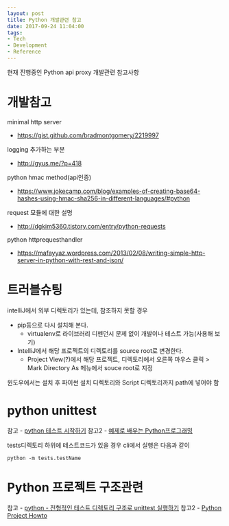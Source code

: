 ```yaml
---
layout: post
title: Python 개발관련 참고
date: 2017-09-24 11:04:00
tags:
- Tech
- Development
- Reference
---
```


현재 진행중인 Python api proxy 개발관련 참고사항

# 개발참고

minimal http server
- https://gist.github.com/bradmontgomery/2219997

logging 추가하는 부분
- http://gyus.me/?p=418

python hmac method(api인증)
- https://www.jokecamp.com/blog/examples-of-creating-base64-hashes-using-hmac-sha256-in-different-languages/#python

request 모듈에 대한 설명
- http://dgkim5360.tistory.com/entry/python-requests

python httprequesthandler
- https://mafayyaz.wordpress.com/2013/02/08/writing-simple-http-server-in-python-with-rest-and-json/


# 트러블슈팅

intelliJ에서 외부 디렉토리가 있는데, 참조하지 못할 경우

- pip등으로 다시 설치해 본다.
  - virtualenv로 라이브러리 디펜던시 문제 없이 개발이나 테스트 가능(사용해 보기)
- IntelliJ에서 해당 프로젝트의 디렉토리를 source root로 변경한다.
  - Project View(?)에서 해당 프로젝트, 디렉토리에서 오른쪽 마우스 클릭 > Mark Directory As 메뉴에서 souce root로 지정

윈도우에서는 설치 후 파이썬 설치 디렉토리와 Script 디렉토리까지 path에 넣어야 함



# python unittest

참고 - [python 테스트 시작하기](https://www.slideshare.net/hosunglee948/python-52222334)
참고2 - [예제로 배우는 Python프로그래밍](http://pythonstudy.xyz/python/article/21-유닛-테스트)

tests디렉토리 하위에 테스트코드가 있을 경우 cli에서 실행은 다음과 같이 

    python -m tests.testName


# Python 프로젝트 구조관련

참고 - [python - 전형적인 테스트 디렉토리 구조로 unittest 실행하기](http://code.i-harness.com/ko/q/1cf1d6)
참고2 - [Python Project Howto](http://infinitemonkeycorps.net/docs/pph/)




